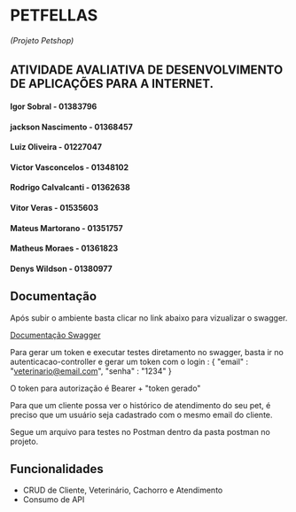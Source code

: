 
# PETFELLAS
###### (Projeto Petshop)

## ATIVIDADE AVALIATIVA DE DESENVOLVIMENTO DE APLICAÇÕES PARA A INTERNET.

#### Igor Sobral - 01383796
#### jackson Nascimento - 01368457
#### Luiz Oliveira - 01227047
#### Victor Vasconcelos - 01348102
#### Rodrigo Calvalcanti - 01362638
#### Vitor Veras - 01535603
#### Mateus Martorano - 01351757
#### Matheus Moraes - 01361823
#### Denys Wildson - 01380977
## Documentação

Após subir o ambiente basta clicar no link abaixo para vizualizar o swagger.

[Documentação Swagger](http://localhost:8080/swagger-ui.html#/)

Para gerar um token e executar testes diretamento no swagger, basta ir no autenticacao-controller e gerar um token com o login :
{
"email" : "veterinario@email.com",
"senha" : "1234"
}

O token para autorização é Bearer + "token gerado"

Para que um cliente possa ver o histórico de atendimento do seu pet, é preciso que um usuário seja cadastrado com o mesmo email do cliente.

Segue um arquivo para testes no Postman dentro da pasta postman no projeto.



## Funcionalidades

- CRUD de Cliente, Veterinário, Cachorro e Atendimento
- Consumo de API

